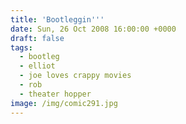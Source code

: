 ```yaml
---
title: 'Bootleggin'''
date: Sun, 26 Oct 2008 16:00:00 +0000
draft: false
tags:
  - bootleg
  - elliot
  - joe loves crappy movies
  - rob
  - theater hopper
image: /img/comic291.jpg
---
```


